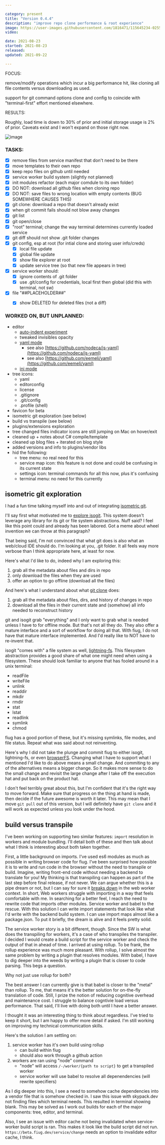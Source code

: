 ```yaml
---

category: present
title: "Version 0.4.4"
description: "improve repo clone performance & root experience"
image: https://user-images.githubusercontent.com/1816471/115645234-02556880-a2ee-11eb-9e7d-e5c434632cf2.png
video:

date: 2021-08-23
started: 2021-08-23
released:
updated: 2021-09-22

---
```


FOCUS:   

remove/modify operations which incur a big performance hit, like cloning all file contents versus downloading as used.   

support for git command options clone and config to coincide with "terminal-first" effort mentioned elsewhere.   


RESULTS:

Roughly, load time is down to 30% of prior and initial storage usage is 2% of prior.  Caveats exist and I won't expand on those right now. 

![image](https://user-images.githubusercontent.com/1816471/134605328-51048b31-d0aa-4043-8756-2ca802357876.png)

<!--
| Compare                | v0.4.3           || v0.4.4         ||
|------------------------|------:|-----------:|-----:|--------:|
| load website from zero |  24 s | 89.4 MB    | 16 s | 4.3 MB  |
| load repo: plugins     |  34 s | 155.6 MB   | 18 s | 1.1 MB  |
| load repo: welcome     |  46 s | 17.6 MB    | 7 s  | 0.3 MB  |
| load repo: fiug source |  40 s | 7.2 MB     | 7 s  | 0.2 MB  |
-->
		
### TASKS:   
- [X] remove files from service manifest that don't need to be there
- [X] move templates to their own repo
- [X] keep repo files on github until needed
- [X] service worker build system (slightly not planned)
- [X] init modules refactor (each major comdule to its own folder)
- [X] DO NOT: download all github files when cloning repo
- [X] DO NOT: save files to wrong location with empty contents (BUG SOMEWHERE CAUSES THIS)
- [X] git clone: download a repo that doesn't already exist
- [X] when git commit fails should not blow away changes
- [X] git list
- [X] git open/close
- [X] "root" terminal; change the way terminal determines currently loaded service
- [X] git diff should not show .git folder changes
- [X] git config, esp at root (for intial clone and storing user info/creds)
	- [X] local file update
	- [X] global file update
	- [X] show file explorer at root
	- [X] update service tree (so that new file appears in tree)
- [X] service worker should:
	- [X] ignore contents of .git folder
	- [X] use .git/config for credentials, local first then global (did this with terminal, not sw)
- [X] file "##PLACEHOLDER##"
	- [X] show DELETED for deleted files (not a diff)


### WORKED ON, BUT UNPLANNED:
- editor
	- [auto-indent experiment](https://github.com/crosshj/fiug-incubator/blob/main/1ncubate/indent-auto.js)
	- tweaked invisibles opacity
	- [yaml mode](https://codemirror.net/mode/yaml/index.html)
		- see also [https://github.com/nodeca/js-yaml](https://github.com/nodeca/js-yaml)
		- see also [https://github.com/eemeli/yaml](https://github.com/eemeli/yaml)
	- [ini mode](https://codemirror.net/mode/properties/index.html)
- tree icons:
	- yaml
	- editorconfig
	- license
	- .gitignore
	- .git/config
	- .profile (shell)
- favicon for beta
- isometric git exploration (see below)
- build vs transpile (see below)
- plugins/extensions exploration
- tree changed files indicator icons are still jumping on Mac on hover/exit
- cleaned up + notes about C# compile/template
- cleaned up blog files + iterated on blog style
- added versions and info to plugins/vendor libs
- hid the following:
	- tree menu: no real need for this
	- service map icon: this feature is not done and could be confusing in its current state
	- settings icon: terminal commands for all this now, plus it's confusing
	- terminal menu: no need for this currently 	

<!-- more -->

## isometric git exploration

I had a fun time talking myself into and out of integrating [isometric git](https://isomorphic-git.org/en/).


I'll say first what motivated me to [explore isogit](https://github.com/crosshj/fiug-incubator/tree/main/1ncubate/iso-git).  This system doesn't leverage any library for its git or file system abstractions.
Nuff said?  I feel like this point could and already has been labored.  Got a meme about wheel invention we can throw at this paragraph?

That being said, I'm not convinced that what git does is also what an web/cloud IDE should do.  I'm looking at you, .git folder.
It all feels way more verbose than I think appropriate here, at least for now.

Here's what I'd like to do, indeed why I am exploring this:
1. grab all the metadata about files and dirs in repo
2. only download the files when they are used
3. offer an option to go offline (download all the files)

And here's what I understand about what [git clone](https://git-scm.com/docs/git-clone) does:
1. grab all the metadata about files, dirs, and history of changes in repo
2. download all the files in their current state and (somehow) all info needed to reconstruct history

git and isogit grab "everything" and I only want to grab what is needed unless I have to for offline mode.  But that's not all they do.
They also offer a mature interface and a sort of workflow for doing all that.  With fiug, I do not have that mature interface implemented.
And I'd really like to NOT have to re-invent that.

isogit "comes with" a file system as well, [lightning-fs](https://github.com/isomorphic-git/lightning-fs).
This filesystem abstraction provides a good share of what one might need when using a filesystem. These should look familiar to anyone that has fooled around in a unix terminal:   

- readFile
- writeFile
- unlink
- readdir
- mkdir
- rmdir
- stat
- lstat
- readlink
- symlink
- chmod

fiug has a good portion of these, but it's missing symlinks, file modes, and file status.  Repeat what was said about not reinventing.

Here's why I did not take the plunge and commit fiug to either isogit, lightning-fs, or even [browserFS](https://github.com/jvilk/BrowserFS).
Changing what I have to support what I mentioned I'd like to do above means a small change.  And commiting to any of the alternatives means a bigger change.
So it makes more sense to do the small change and revisit the large change after I take off the execution hat and put back on the product hat.

I don't feel terribly great about this, but I'm confident that it's the right way to move forward.
Make sure that progress on the thing at hand is made, then decide if the future awesome is worth it later.
This may mean that I move `git pull` out of this version, but I will definitely have `git clone` and it will work as expected unless you look under the hood.


## build versus transpile

I've been working on supporting two similar features: `import` resolution in workers and module bundling.  I'll detail both of these and then talk about what I think is interesting about both taken together.

First, a little background on imports.  I've used es6 modules as much as possible in writing browser code for fiug.
I've been surprised how possible it is to write and run code in the browser without the need to transpile or build.
Imagine, writing front-end code without needing a backend to translate for you!
My thinking is that transpiling can happen as part of the last step before final release, if not never.
We can argue whether this is a pipe dream or not, but I can say for sure it [breaks down](https://github.com/WICG/import-maps) in the web worker context.
In short, Web workers struggle with importing in a way that feels comfortable with me.  In searching for a better feel, I reach the need to rewrite code that imports other modules.  Service worker and babel to the rescue.
With this solution I can write import statements that look like what I'd write with the backend build system.  I can use import maps almost like a package.json.
To put it briefly, the dream is alive and it feels pretty solid.

The service worker story is a bit different, though.  Since the SW is what does the transpiling for workers, it's a case of who transpiles the transpiler.
I decided I would create a build script for the service worker and check the output of that in ahead of time.  I arrived at using rollup.
To be frank, the rollup experience was much more pleasant.  With rollup, I solve almost the same problem by writing a plugin that resolves modules.
With babel, I have to dig deeper into the weeds by writing a plugin that is closer to code parsing.  This begs a question.

Why not just use rollup for both?

The best answer I can currently give is that babel is closer to the "metal" than rollup.  To me, that means it's the better solution for on-the-fly translation of code.
Still, I prize the notion of reducing cognitive overhead and maintenance cost.  I struggle to balance cogntivie load versus performance.
That said, I'll live with doing both until I have a better answer.

I thought it was an interesting thing to think about regardless.  I've tried to keep it short, but I am happy to offer more detail if asked.  I'm still working on improving my technical communication skills.

Here's the solution I am settling on:
1. service worker has it's own build using rollup
	- can build within fiug
	- should also work through a github action
2. workers are ran using "node" command
	- "node" will access `/-/worker/{path to script}` to get a transpiled worker
	- service worker will use babel to resolve all depenendencies (will rewrite specifiers)

As I dig deeper into this, I see a need to somehow cache dependencies into a vendor file that is somehow checked in.
I saw this issue with skypack.dev not finding files which terminal needs.  This resulted in terminal showing blank.
This may be solved as I work out builds for each of the major components: tree, editor, and terminal.

Also, I see an issue with editor cache not being invalidated when service-worker build script is ran.
This makes it look like the build script did not run. `https://beta.fiug.dev/service/change` needs an option to invalidate editor cache, I think.
